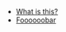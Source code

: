 <ul>
  <li><a href="README">What is this?</a></li>
  <li><a href="foobar">Foooooobar</a></li>
</ul>
